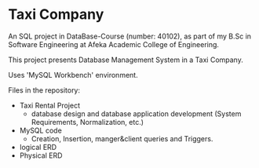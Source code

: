 # Taxi Company

An SQL project in DataBase-Course (number: 40102), as part of my B.Sc in Software Engineering at Afeka Academic College of Engineering.

This project presents Database Management System in a Taxi Company.

Uses 'MySQL Workbench' environment.

Files in the repository:
 - Taxi Rental Project
   - database design and database application development (System Requirements, Normalization, etc.)
 - MySQL code
   - Creation, Insertion, manger&client queries and Triggers.
 - logical ERD
 - Physical ERD
